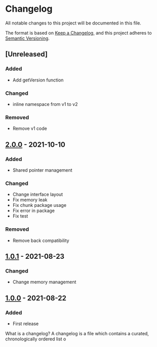 # Changelog
All notable changes to this project will be documented in this file.

The format is based on [Keep a Changelog](https://keepachangelog.com/en/1.0.0/),
and this project adheres to [Semantic Versioning](https://semver.org/spec/v2.0.0.html).

## [Unreleased]
### Added
 - Add getVersion function
### Changed
 - inline namespace from v1 to v2
### Removed
 - Remove v1 code
 
## [2.0.0] - 2021-10-10
### Added
 - Shared pointer management
### Changed
 - Change interface layout
 - Fix memory leak
 - Fix chunk package usage
 - Fix error in package
 - Fix test
### Removed
 - Remove back compatibility

## [1.0.1] - 2021-08-23
### Changed
 - Change memory management 

## [1.0.0] - 2021-08-22
### Added
 - First release 
 
[2.0.0]: https://github.com/HappyGardenPI/happy-gardenpi-protocol/releases/tag/v2.0.0
[1.0.1]: https://github.com/HappyGardenPI/happy-gardenpi-protocol/releases/tag/v1.0.1
[1.0.0]: https://github.com/HappyGardenPI/happy-gardenpi-protocol/releases/tag/v1.0.0
What is a changelog?
A changelog is a file which contains a curated, chronologically ordered list o